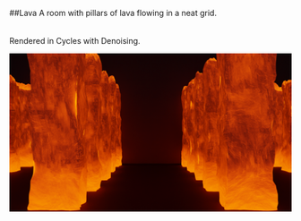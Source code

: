 ##Lava
A room with pillars of lava flowing in a neat grid.
######
Rendered in Cycles with Denoising.

![Lava](lava.png)
